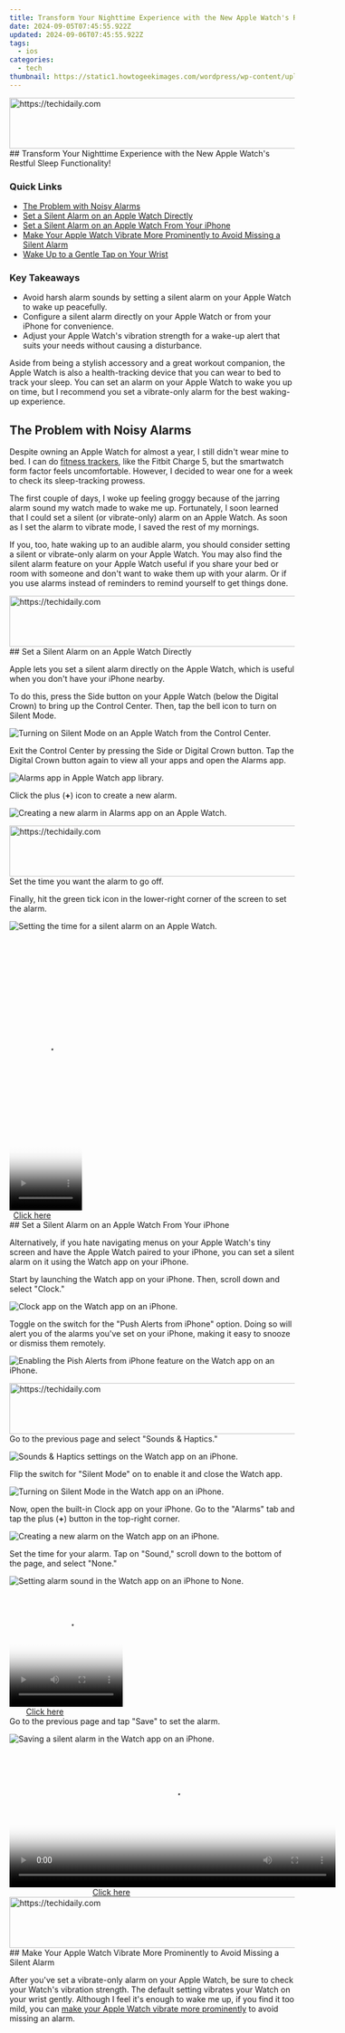 ```yaml
---
title: Transform Your Nighttime Experience with the New Apple Watch's Restful Sleep Functionality!
date: 2024-09-05T07:45:55.922Z
updated: 2024-09-06T07:45:55.922Z
tags:
  - ios
categories:
  - tech
thumbnail: https://static1.howtogeekimages.com/wordpress/wp-content/uploads/2024/05/apple-watch-vibrate-only-alarm-feature.jpg
---
```


<!-- affiliate ads begin -->
<a href="https://aligracehair.sjv.io/c/5597632/1868590/19272" target="_top" id="1868590">
  <img src="//a.impactradius-go.com/display-ad/19272-1868590" border="0" alt="https://techidaily.com" width="728" height="90"/>
</a>
<img height="0" width="0" src="https://aligracehair.sjv.io/i/5597632/1868590/19272" style="position:absolute;visibility:hidden;" border="0" />
<!-- affiliate ads end -->
## Transform Your Nighttime Experience with the New Apple Watch's Restful Sleep Functionality!

### Quick Links

* [The Problem with Noisy Alarms](https://buynow-info.techidaily.com/the-lowdown-on-lgs-affordable-49-inch-4k-viewing-experience-with-the-um7300-model-review/)
* [Set a Silent Alarm on an Apple Watch Directly](https://unlock-android.techidaily.com/in-2024-how-to-track-imei-number-of-vivo-g2-through-google-earth-by-drfone-android/)
* [Set a Silent Alarm on an Apple Watch From Your iPhone](https://network-issues.techidaily.com/accelerate-gaming-experience/)
* [Make Your Apple Watch Vibrate More Prominently to Avoid Missing a Silent Alarm](https://facebook-record-videos.techidaily.com/new-10plus-free-apps-to-convert-youtube-videos-on-demand-for-2024/)
* [Wake Up to a Gentle Tap on Your Wrist](https://facebook-video-share.techidaily.com/updated-in-2024-enhancing-video-appeal-20-premium-thumbnail-fonts/)

### Key Takeaways

* Avoid harsh alarm sounds by setting a silent alarm on your Apple Watch to wake up peacefully.
* Configure a silent alarm directly on your Apple Watch or from your iPhone for convenience.
* Adjust your Apple Watch's vibration strength for a wake-up alert that suits your needs without causing a disturbance.

 Aside from being a stylish accessory and a great workout companion, the Apple Watch is also a health-tracking device that you can wear to bed to track your sleep. You can set an alarm on your Apple Watch to wake you up on time, but I recommend you set a vibrate-only alarm for the best waking-up experience.

##  The Problem with Noisy Alarms

 Despite owning an Apple Watch for almost a year, I still didn't wear mine to bed. I can do [fitness trackers](https://some-techniques.techidaily.com/new-health-advocacy-through-strategic-social-media-plays/), like the Fitbit Charge 5, but the smartwatch form factor feels uncomfortable. However, I decided to wear one for a week to check its sleep-tracking prowess.

 The first couple of days, I woke up feeling groggy because of the jarring alarm sound my watch made to wake me up. Fortunately, I soon learned that I could set a silent (or vibrate-only) alarm on an Apple Watch. As soon as I set the alarm to vibrate mode, I saved the rest of my mornings.

 If you, too, hate waking up to an audible alarm, you should consider setting a silent or vibrate-only alarm on your Apple Watch. You may also find the silent alarm feature on your Apple Watch useful if you share your bed or room with someone and don't want to wake them up with your alarm. Or if you use alarms instead of reminders to remind yourself to get things done.

<!-- affiliate ads begin -->
<a href="https://appsumo.8odi.net/c/5597632/2111982/7443" target="_top" id="2111982">
  <img src="//a.impactradius-go.com/display-ad/7443-2111982" border="0" alt="https://techidaily.com" width="728" height="90"/>
</a>
<img height="0" width="0" src="https://appsumo.8odi.net/i/5597632/2111982/7443" style="position:absolute;visibility:hidden;" border="0" />
<!-- affiliate ads end -->
##  Set a Silent Alarm on an Apple Watch Directly

 Apple lets you set a silent alarm directly on the Apple Watch, which is useful when you don't have your iPhone nearby.

 To do this, press the Side button on your Apple Watch (below the Digital Crown) to bring up the Control Center. Then, tap the bell icon to turn on Silent Mode.

![Turning on Silent Mode on an Apple Watch from the Control Center.](https://static1.howtogeekimages.com/wordpress/wp-content/uploads/2024/05/set-a-silent-alarm-on-apple-watch-11.jpg) 

 Exit the Control Center by pressing the Side or Digital Crown button. Tap the Digital Crown button again to view all your apps and open the Alarms app.

![Alarms app in Apple Watch app library.](https://static1.howtogeekimages.com/wordpress/wp-content/uploads/2024/05/set-a-silent-alarm-on-apple-watch-12.jpg) 

 Click the plus (**+**) icon to create a new alarm.

![Creating a new alarm in Alarms app on an Apple Watch.](https://static1.howtogeekimages.com/wordpress/wp-content/uploads/2024/05/set-a-silent-alarm-on-apple-watch-9.jpg) 

<!-- affiliate ads begin -->
<a href="https://appsumo.8odi.net/c/5597632/2094480/7443" target="_top" id="2094480">
  <img src="//a.impactradius-go.com/display-ad/7443-2094480" border="0" alt="https://techidaily.com" width="728" height="90"/>
</a>
<img height="0" width="0" src="https://appsumo.8odi.net/i/5597632/2094480/7443" style="position:absolute;visibility:hidden;" border="0" />
<!-- affiliate ads end -->
 Set the time you want the alarm to go off.

 Finally, hit the green tick icon in the lower-right corner of the screen to set the alarm.

![Setting the time for a silent alarm on an Apple Watch.](https://static1.howtogeekimages.com/wordpress/wp-content/uploads/2024/05/set-a-silent-alarm-on-apple-watch-10.jpg) 

<!-- affiliate ads begin -->
<span id="1977032">
					<video width="128" height="480" style="cursor:pointer"
           poster="//a.impactradius-go.com/display-clicktoplayimage/1977032.png"
           onclick="if(!this.playClicked){this.play();this.setAttribute('controls',true);this.playClicked=true;}">
	   <source src="//a.impactradius-go.com/display-ad/22993-1977032">
	   <img src="//a.impactradius-go.com/display-clicktoplayimage/1977032.png" style="border: none; height: 100%; width: 100%; object-fit: contain">
	</video>
	<div style="width:80px;text-align:center"><a href="javascript:window.open(decodeURIComponent('https%3A%2F%2Fhomestyler.sjv.io%2Fc%2F5597632%2F1977032%2F22993'), '_blank');void(0);">Click here</a></div>
</span>
<img height="0" width="0" src="https://imp.pxf.io/i/5597632/1977032/22993" style="position:absolute;visibility:hidden;" border="0" />
<!-- affiliate ads end -->
##  Set a Silent Alarm on an Apple Watch From Your iPhone

 Alternatively, if you hate navigating menus on your Apple Watch's tiny screen and have the Apple Watch paired to your iPhone, you can set a silent alarm on it using the Watch app on your iPhone.

 Start by launching the Watch app on your iPhone. Then, scroll down and select "Clock."

![Clock app on the Watch app on an iPhone.](https://static1.howtogeekimages.com/wordpress/wp-content/uploads/2024/05/set-a-silent-alarm-on-apple-watch-1.jpg) 

 Toggle on the switch for the "Push Alerts from iPhone" option. Doing so will alert you of the alarms you've set on your iPhone, making it easy to snooze or dismiss them remotely.

![Enabling the Pish Alerts from iPhone feature on the Watch app on an iPhone.](https://static1.howtogeekimages.com/wordpress/wp-content/uploads/2024/05/set-a-silent-alarm-on-apple-watch-2.jpg) 

<!-- affiliate ads begin -->
<a href="https://laganoo.pxf.io/c/5597632/1657399/16446" target="_top" id="1657399">
  <img src="//a.impactradius-go.com/display-ad/16446-1657399" border="0" alt="https://techidaily.com" width="728" height="90"/>
</a>
<img height="0" width="0" src="https://laganoo.pxf.io/i/5597632/1657399/16446" style="position:absolute;visibility:hidden;" border="0" />
<!-- affiliate ads end -->
 Go to the previous page and select "Sounds & Haptics."

![Sounds & Haptics settings on the Watch app on an iPhone.](https://static1.howtogeekimages.com/wordpress/wp-content/uploads/2024/05/set-a-silent-alarm-on-apple-watch-3.jpg) 

 Flip the switch for "Silent Mode" on to enable it and close the Watch app.

![Turning on Silent Mode in the Watch app on an iPhone.](https://static1.howtogeekimages.com/wordpress/wp-content/uploads/2024/05/set-a-silent-alarm-on-apple-watch-4.jpg) 

 Now, open the built-in Clock app on your iPhone. Go to the "Alarms" tab and tap the plus (**+**) button in the top-right corner.

![Creating a new alarm on the Watch app on an iPhone.](https://static1.howtogeekimages.com/wordpress/wp-content/uploads/2024/05/set-a-silent-alarm-on-apple-watch-5.jpg) 

 Set the time for your alarm. Tap on "Sound," scroll down to the bottom of the page, and select "None."

![Setting alarm sound in the Watch app on an iPhone to None.](https://static1.howtogeekimages.com/wordpress/wp-content/uploads/2024/05/set-a-silent-alarm-on-apple-watch-8.jpg) 

<!-- affiliate ads begin -->
<span id="1304648">
					<video width="200" height="200" style="cursor:pointer"
           poster="//a.impactradius-go.com/display-clicktoplayimage/1304648.png"
           onclick="if(!this.playClicked){this.play();this.setAttribute('controls',true);this.playClicked=true;}">
	   <source src="//a.impactradius-go.com/display-ad/15852-1304648">
	   <img src="//a.impactradius-go.com/display-clicktoplayimage/1304648.png" style="border: none; height: 100%; width: 100%; object-fit: contain">
	</video>
	<div style="width:125px;text-align:center"><a href="javascript:window.open(decodeURIComponent('https%3A%2F%2Fthefitville.pxf.io%2Fc%2F5597632%2F1304648%2F15852'), '_blank');void(0);">Click here</a></div>
</span>
<img height="0" width="0" src="https://imp.pxf.io/i/5597632/1304648/15852" style="position:absolute;visibility:hidden;" border="0" />
<!-- affiliate ads end -->
 Go to the previous page and tap "Save" to set the alarm.

![Saving a silent alarm in the Watch app on an iPhone.](https://static1.howtogeekimages.com/wordpress/wp-content/uploads/2024/05/set-a-silent-alarm-on-apple-watch-6.jpg) 

<!-- affiliate ads begin -->
<span id="1983446">
					<video width="576" height="240" style="cursor:pointer"
           poster="//a.impactradius-go.com/display-clicktoplayimage/1983446.png"
           onclick="if(!this.playClicked){this.play();this.setAttribute('controls',true);this.playClicked=true;}">
	   <source src="//a.impactradius-go.com/display-ad/22993-1983446">
	   <img src="//a.impactradius-go.com/display-clicktoplayimage/1983446.png" style="border: none; height: 100%; width: 100%; object-fit: contain">
	</video>
	<div style="width:360px;text-align:center"><a href="javascript:window.open(decodeURIComponent('https%3A%2F%2Fhomestyler.sjv.io%2Fc%2F5597632%2F1983446%2F22993'), '_blank');void(0);">Click here</a></div>
</span>
<img height="0" width="0" src="https://imp.pxf.io/i/5597632/1983446/22993" style="position:absolute;visibility:hidden;" border="0" />
<!-- affiliate ads end -->
<!-- affiliate ads begin -->
<a href="https://appsumo.8odi.net/c/5597632/2105870/7443" target="_top" id="2105870">
  <img src="//a.impactradius-go.com/display-ad/7443-2105870" border="0" alt="https://techidaily.com" width="728" height="90"/>
</a>
<img height="0" width="0" src="https://appsumo.8odi.net/i/5597632/2105870/7443" style="position:absolute;visibility:hidden;" border="0" />
<!-- affiliate ads end -->
##  Make Your Apple Watch Vibrate More Prominently to Avoid Missing a Silent Alarm

 After you've set a vibrate-only alarm on your Apple Watch, be sure to check your Watch's vibration strength. The default setting vibrates your Watch on your wrist gently. Although I feel it's enough to wake me up, if you find it too mild, you can [make your Apple Watch vibrate more prominently](https://digital-screen-recording.techidaily.com/updated-free-video-capture-test-apowersoft-and-more/) to avoid missing an alarm.

<!-- affiliate ads begin -->
<span id="1484963">
					<video width="864" height="864" style="cursor:pointer"
           poster="//a.impactradius-go.com/display-clicktoplayimage/1484963.png"
           onclick="if(!this.playClicked){this.play();this.setAttribute('controls',true);this.playClicked=true;}">
	   <source src="//a.impactradius-go.com/display-ad/16446-1484963">
	   <img src="//a.impactradius-go.com/display-clicktoplayimage/1484963.png" style="border: none; height: 100%; width: 100%; object-fit: contain">
	</video>
	<div style="width:540px;text-align:center"><a href="javascript:window.open(decodeURIComponent('https%3A%2F%2Flaganoo.pxf.io%2Fc%2F5597632%2F1484963%2F16446'), '_blank');void(0);">Click here</a></div>
</span>
<img height="0" width="0" src="https://imp.pxf.io/i/5597632/1484963/16446" style="position:absolute;visibility:hidden;" border="0" />
<!-- affiliate ads end -->
##  Wake Up to a Gentle Tap on Your Wrist

 Ever since I've turned off the audio alarm on my Apple Watch, it now wakes me up with gentle taps on my wrist. As such, I wake up feeling less groggy than I used to do earlier and start my day in a good mood.

 Whether or not I continue to wear my Apple Watch to bed after I've finished testing its sleep-tracking capabilities remains to be seen, as it's only been a few ways since I've worn it, and the form factor hasn't grown on me yet. But I still feel like I solved the Apple Watch's jarring alarm problem and so my chances of being a long-term sleep tracker are now much better.

<ins class="adsbygoogle"
     style="display:block"
     data-ad-format="autorelaxed"
     data-ad-client="ca-pub-7571918770474297"
     data-ad-slot="1223367746"></ins>



<ins class="adsbygoogle"
     style="display:block"
     data-ad-client="ca-pub-7571918770474297"
     data-ad-slot="8358498916"
     data-ad-format="auto"
     data-full-width-responsive="true"></ins>

<span class="atpl-alsoreadstyle">Also read:</span>
<div><ul>
<li><a href="https://facebook-video-content.techidaily.com/new-the-comprehensive-guide-to-crafting-an-authentic-online-persona-on-facebook/"><u>[New] The Comprehensive Guide to Crafting an Authentic Online Persona on Facebook</u></a></li>
<li><a href="https://screen-capture.techidaily.com/updated-in-2024-the-ultimate-pathway-for-high-quality-video-production-in-adobe-connect/"><u>[Updated] In 2024, The Ultimate Pathway for High-Quality Video Production in Adobe Connect</u></a></li>
<li><a href="https://some-guidance.techidaily.com/updated-tap-into-the-latest-gaming-and-app-splash-of-win11/"><u>[Updated] Tap Into the Latest Gaming and App Splash of Win11</u></a></li>
<li><a href="https://os-tips.techidaily.com/1-transform-chaos-into-order-top-apps-for-an-ultra-productive-year/"><u>1. Transform Chaos Into Order: Top Apps for an Ultra-Productive Year</u></a></li>
<li><a href="https://os-tips.techidaily.com/10-pro-tips-for-capturing-stunning-iphone-video-footage/"><u>10 Pro Tips for Capturing Stunning iPhone Video Footage</u></a></li>
<li><a href="https://fox-boxes.techidaily.com/2024-approved-blending-apple-music-with-cinematic-content/"><u>2024 Approved  Blending Apple Music with Cinematic Content</u></a></li>
<li><a href="https://ios-location-track.techidaily.com/9-best-phone-monitoring-apps-for-apple-iphone-11-drfone-by-drfone-virtual-ios/"><u>9 Best Phone Monitoring Apps for Apple iPhone 11 | Dr.fone</u></a></li>
<li><a href="https://os-tips.techidaily.com/animating-memories-crafting-sticker-gifs-from-live-photos-using-your-iphone/"><u>Animating Memories: Crafting Sticker GIFs From Live Photos Using Your iPhone</u></a></li>
<li><a href="https://os-tips.techidaily.com/apples-solution-to-iphone-15-pro-excessive-heat-issues/"><u>Apple's Solution to iPhone 15 Pro Excessive Heat Issues</u></a></li>
<li><a href="https://os-tips.techidaily.com/boost-your-iphones-storage-capacity-with-high-speed-lightning-external-memory/"><u>Boost Your iPhone's Storage Capacity with High-Speed Lightning External Memory!</u></a></li>
<li><a href="https://os-tips.techidaily.com/boost-your-workflow-with-an-ipad-the-ultimate-tech-hack-to-connect-it-as-a-dual-monitor-setup-for-pcsmacs/"><u>Boost Your Workflow with an iPad: The Ultimate Tech Hack to Connect It as a Dual Monitor Setup for PCs/Macs</u></a></li>
<li><a href="https://os-tips.techidaily.com/comprehensive-review-of-the-mophie-charge-station-for-iphone-13-and-13-pro-enhanced-power-at-a-cost/"><u>Comprehensive Review of the Mophie Charge Station for iPhone 13 & 13 Pro - Enhanced Power at a Cost</u></a></li>
<li><a href="https://buynow-tips.techidaily.com/deciding-between-top-brands-a-comparative-guide-to-amazon-fire-and-samsung-tablets/"><u>Deciding Between Top Brands: A Comparative Guide to Amazon Fire and Samsung Tablets</u></a></li>
<li><a href="https://os-tips.techidaily.com/disabling-flash-alerts-a-step-by-step-guide-for-iphone-users/"><u>Disabling Flash Alerts: A Step-by-Step Guide for iPhone Users</u></a></li>
<li><a href="https://os-tips.techidaily.com/disabling-your-iphones-persistent-screen-feature-a-comprehensive-guide/"><u>Disabling Your iPhone's Persistent Screen Feature: A Comprehensive Guide</u></a></li>
<li><a href="https://os-tips.techidaily.com/efficiently-managing-your-iphone-deleting-multiple-contacts-in-a-single-step/"><u>Efficiently Managing Your iPhone: Deleting Multiple Contacts in a Single Step</u></a></li>
<li><a href="https://os-tips.techidaily.com/embracing-the-era-of-mobile-device-standardization/"><u>Embracing the Era of Mobile Device Standardization</u></a></li>
<li><a href="https://os-tips.techidaily.com/enhance-your-security-discover-expressvpns-latest-addition-a-password-management-tool/"><u>Enhance Your Security: Discover ExpressVPN's Latest Addition - A Password Management Tool</u></a></li>
<li><a href="https://os-tips.techidaily.com/enhanced-user-experience-vivaldis-new-features-include-vibrant-themes-and-dark-mode-on-ios/"><u>Enhanced User Experience: Vivaldi's New Features Include Vibrant Themes & Dark Mode on iOS</u></a></li>
<li><a href="https://os-tips.techidaily.com/exclusive-preview-anticipating-ios-18-updates-breakthrough-in-apple-artificial-intelligence-and-siris-next-generation-wwdc24-highlights-and-new-tech-innovat21/"><u>Exclusive Preview: Anticipating iOS 18 Updates, Breakthrough in Apple Artificial Intelligence, and Siri's Next Generation - WWDC24 Highlights & New Tech Innovations!</u></a></li>
<li><a href="https://os-tips.techidaily.com/expanding-storage-options-using-an-ipad-to-format-external-usb-devices-effortlessly/"><u>Expanding Storage Options: Using an iPad to Format External USB Devices Effortlessly</u></a></li>
<li><a href="https://common-error.techidaily.com/1723204948165-fortnite-troubleshooting-launch-success/"><u>Fortnite Troubleshooting: Launch Success!</u></a></li>
<li><a href="https://os-tips.techidaily.com/from-iphone-14-to-iphone-15-pro-predictions-and-improvements-for-apples-next-gen-smartphone/"><u>From iPhone 14 to iPhone 15 Pro: Predictions and Improvements for Apple's Next-Gen Smartphone</u></a></li>
<li><a href="https://os-tips.techidaily.com/get-started-with-apples-freeform-step-by-step-instructions-for-optimal-experience/"><u>Get Started with Apple’s Freeform: Step-by-Step Instructions for Optimal Experience</u></a></li>
<li><a href="https://android-pokemon-go.techidaily.com/how-to-use-pokemon-emerald-master-ball-cheat-on-itel-a60-drfone-by-drfone-virtual-android/"><u>How to Use Pokémon Emerald Master Ball Cheat On Itel A60 | Dr.fone</u></a></li>
<li><a href="https://os-tips.techidaily.com/improving-iphone-call-clarity-a-guide-with-10-effective-techniques/"><u>Improving iPhone Call Clarity: A Guide with 10 Effective Techniques</u></a></li>
<li><a href="https://android-location-track.techidaily.com/in-2024-5-ways-to-track-motorola-moto-g04-without-app-drfone-by-drfone-virtual-android/"><u>In 2024, 5 Ways to Track Motorola Moto G04 without App | Dr.fone</u></a></li>
<li><a href="https://os-tips.techidaily.com/in-depth-anker-maggo-dual-charging-platform-revealed-supports-qi-and-usb-c/"><u>In-Depth Anker MagGo Dual Charging Platform Revealed: Supports Qi & USB-C</u></a></li>
<li><a href="https://os-tips.techidaily.com/ios-18-rollout-introduces-major-improvements-to-home-interface-and-mail-app-features-discover-how/"><u>IOS 18 Rollout Introduces Major Improvements to Home Interface and Mail App Features – Discover How!</u></a></li>
<li><a href="https://techidaily.com/is-your-itel-p40plus-working-too-slow-heres-how-you-can-hard-reset-it-drfone-by-drfone-reset-android-reset-android/"><u>Is your Itel P40+ working too slow? Heres how you can hard reset it | Dr.fone</u></a></li>
<li><a href="https://os-tips.techidaily.com/unveiling-the-truth-how-governments-could-be-using-push-alerts-as-a-surveillance-tool/"><u>Unveiling the Truth: How Governments Could Be Using Push Alerts as a Surveillance Tool</u></a></li>
<li><a href="https://os-tips.techidaily.com/upcoming-tech-delights-unveiling-the-latest-from-google-and-samsung/"><u>Upcoming Tech Delights: Unveiling the Latest From Google & Samsung</u></a></li>
<li><a href="https://os-tips.techidaily.com/usb-type-c-connectivity-discover-apples-airpods-pro-latest-upgrade/"><u>USB Type-C Connectivity: Discover Apple's AirPods Pro Latest Upgrade</u></a></li>
<li><a href="https://os-tips.techidaily.com/weekly-digest-of-iphone-software-enhancements-and-product-recalls/"><u>Weekly Digest of iPhone Software Enhancements & Product Recalls</u></a></li>
<li><a href="https://os-tips.techidaily.com/why-the-nsa-recommends-weekly-mobile-device-reboots-uncovering-essential-security-measures/"><u>Why the NSA Recommends Weekly Mobile Device Reboots - Uncovering Essential Security Measures</u></a></li>
</ul></div>
